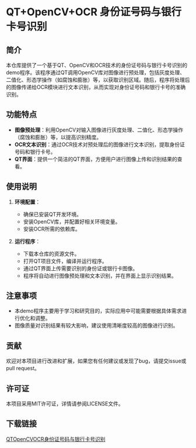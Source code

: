 # QT+OpenCV+OCR 身份证号码与银行卡号识别

## 简介

本仓库提供了一个基于QT、OpenCV和OCR技术的身份证号码与银行卡号识别的demo程序。该程序通过QT调用OpenCV库对图像进行预处理，包括灰度处理、二值化、形态学操作（如腐蚀和膨胀）等，以获取识别区域。随后，程序将处理后的图像传递给OCR模块进行文本识别，从而实现对身份证号码和银行卡号的准确识别。

## 功能特点

- **图像预处理**：利用OpenCV对输入图像进行灰度处理、二值化、形态学操作（腐蚀和膨胀）等，以提高识别精度。
- **OCR文本识别**：通过OCR技术对预处理后的图像进行文本识别，提取身份证号码和银行卡号。
- **QT界面**：提供一个简洁的QT界面，方便用户进行图像上传和识别结果的查看。

## 使用说明

1. **环境配置**：
   - 确保已安装QT开发环境。
   - 安装OpenCV库，并配置好相关环境变量。
   - 安装OCR所需的依赖库。

2. **运行程序**：
   - 下载本仓库的资源文件。
   - 打开QT项目文件，编译并运行程序。
   - 通过QT界面上传需要识别的身份证或银行卡图像。
   - 程序将自动进行图像预处理和文本识别，并在界面上显示识别结果。

## 注意事项

- 本demo程序主要用于学习和研究目的，实际应用中可能需要根据具体需求进行优化和调整。
- 图像质量对识别结果有较大影响，建议使用清晰度较高的图像进行识别。

## 贡献

欢迎对本项目进行改进和扩展，如果您有任何建议或发现了bug，请提交issue或pull request。

## 许可证

本项目采用MIT许可证，详情请参阅LICENSE文件。

## 下载链接

[QTOpenCVOCR身份证号码与银行卡号识别](https://pan.quark.cn/s/5d7672e2b826)